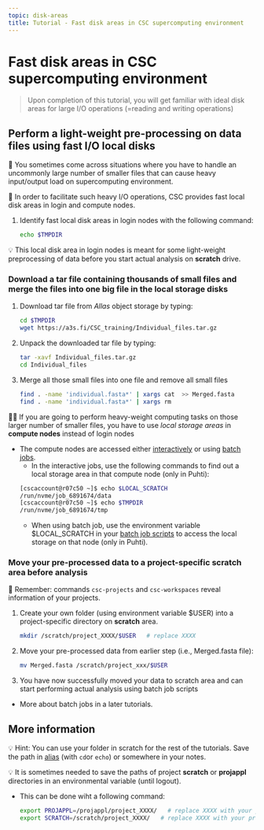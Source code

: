 ```yaml
---
topic: disk-areas
title: Tutorial - Fast disk areas in CSC supercomputing environment
---
```


# Fast disk areas in CSC supercomputing environment

> Upon completion of this tutorial, you will get familiar with ideal disk areas for large I/O operations (=reading and writing operations)

## Perform a light-weight pre-processing on data files using fast I/O local disks

💬 You sometimes come across situations where you have to handle an uncommonly large number of smaller files that can cause heavy input/output load on supercomputing environment. 

💬 In order to facilitate such heavy I/O operations, CSC provides fast local disk areas in login and compute nodes.

1. Identify fast local disk areas in login nodes with the following command:
   ```bash
   echo $TMPDIR
   ```

💡 This local disk area in login nodes is meant for some light-weight preprocessing of data before you start actual analysis on **scratch** drive. 

### Download a tar file containing thousands of small files and merge the files into one big file in the local storage disks

1. Download tar file from *Allas* object storage by typing:
   ```bash 
   cd $TMPDIR           
   wget https://a3s.fi/CSC_training/Individual_files.tar.gz
   ```
2. Unpack the downloaded tar file by typing:
   ```bash
   tar -xavf Individual_files.tar.gz
   cd Individual_files
   ```
3. Merge all those small files into one file and remove all small files
   ```bash
   find . -name 'individual.fasta*' | xargs cat  >> Merged.fasta
   find . -name 'individual.fasta*' | xargs rm
   ```

☝🏻 If you are going to perform heavy-weight computing tasks on those larger number of smaller files, you have to use *local storage areas* in **compute nodes** instead of login nodes
- The compute nodes are accessed either [interactively](https://docs.csc.fi/computing/running/interactive-usage/) or using [batch jobs](https://docs.csc.fi/computing/running/creating-job-scripts-puhti).
   - In the interactive jobs, use the following commands to find out a local storage area in that compute node (only in Puhti):
   ```bash
   [cscaccount@r07c50 ~]$ echo $LOCAL_SCRATCH
   /run/nvme/job_6891674/data
   [cscaccount@r07c50 ~]$ echo $TMPDIR
   /run/nvme/job_6891674/tmp
   ```
   - When using batch job, use the environment variable $LOCAL_SCRATCH in your [batch job scripts](https://docs.csc.fi/computing/running/creating-job-scripts-puhti/#local-storage) to access the local storage on that node (only in Puhti).

### Move your pre-processed data to a project-specific scratch area before analysis

💭 Remember: commands `csc-projects` and `csc-workspaces` reveal information of your projects. 

1. Create your own folder (using environment variable $USER) into a project-specific directory on **scratch** area.
   ```bash
   mkdir /scratch/project_XXXX/$USER   # replace XXXX
   ```
2. Move your pre-processed data from earlier step (i.e., Merged.fasta file):
   ```bash
   mv Merged.fasta /scratch/project_xxx/$USER
   ```
3. You have now successfully moved your data to scratch area and can start performing actual analysis using batch job scripts 
- More about batch jobs in a later tutorials.

## More information

💡 Hint: You can use your folder in scratch for the rest of the tutorials. Save the path in [alias](https://www.shell-tips.com/bash/alias/) (with `cd`or `echo`) or somewhere in your notes. 

💡 It is sometimes needed to save the paths of project **scratch** or **projappl** directories in an environmental variable (until logout).
- This can be done wiht a following command:
   ```bash
   export PROJAPPL=/projappl/project_XXXX/   # replace XXXX with your project number
   export SCRATCH=/scratch/project_XXXX/   # replace XXXX with your project number
   ```

